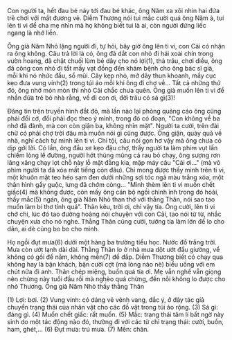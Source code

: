 Con người ta, hết đau bé này tới đau bé khác, ông Năm xa xôi nhìn hai đứa trẻ chơi với mắt đương vẻ. Diễm Thương nói tui mắc cười quá ông Năm à, tui lên ti vi để cha mẹ nhìn mà họ không biết tui là ai, còn người đứng liếc ngang là nhớ liền.

Ông già Năm Nhỏ lặng người đi, tự hỏi, bây giờ ông lên ti vi, con Cải có nhận ra ông không. Câu trả lời là có, ông đã dắt con nhỏ đi hái xoài chín trong vườn hoang, đã chặt chuối lùm bẻ dây cho nó lợi(1), thà trâu, chơi diều, ông đã cõng con nhỏ đi tắt mấy vạt đồng đến khám bệnh cho ông bác sĩ già, mỗi khi nó nhức đầu, sổ mũi. Cây kẹp nhỏ, mở dây thun khoanh, mấy cục kẹo đưa vung vính(2) trong túi áo mỗi khi ông đi chợ về... Tất cả những thứ đó, ông nhớ món mòn thì nhỏ Cải chắc chưa quên. Ông già muốn lên ti vi để nhắn đứa trẻ bỏ nhà rằng, về đi con ơi, đời trâu có sá gì(3)!

Đăng tin trên truyền hình đắt đỏ, mà lần nào lại phỏng quảng cáo ông cũng phải đổi cớ, đổi phải đọc theo ý mình, trong đó có đoạn, "Con không về ba nhớ đã đành, mà con còn giận ba, không nhìn mặt". Người ta cười, trên đài chữ có phải chợ trời đâu mà muốn nói gì cũng được. Ông giận, quày quả về nhà, nghĩ cách tự mình lên ti vi. Chỉ tội, câu nói gọn hơ vậy mà ông chưa có dịp gởi lời. Có lần, ông đẩu xe kẹo đậu chợ, thấy người ta làm phim vụt lấn chiếm lòng lề đường, người hớt thúng mủng cá rau bỏ chạy, ông sượng rơn lăng xăng chạy lọt chỗ này lỗ mặt đằng kia, mặp máy câu "Cải ơi..." (mà vô phim người ta đã xóa mất tiếng còn đâu). Chỉ mong được thấy mình trên ti vi, một khuôn mặt teo héo sạm đen dưới những sợi tóc ngả màu trắng xóa, một thân hình gầy guộc, lưng đã chớm còng... "Mình thèm lên ti vi muốn chết giấc(4) mà không được, còn mấy ông cán bộ ngồi chình ình trong đó hoài, thấy mắc(5) ngán, ông già Năm Nhỏ than thở với thằng Thân, nói sao tao muốn làm bí thơ tỉnh quá". Thân kêu, trời ơi, chỉ vậy tía. Ông cười, lên ti vi chớ chi, lúc đó tao đường hoàng nói chuyện với con Cải, tao nói từ từ, nhắc chuyện xưa cho nó nghe. Thằng Thân cũng cười, tưởng tía làm lớn để lo cho dân, ai dè cũng bo bo cho mình.

Họ ngồi đụt mưa(6) dưới một hàng ba trường tiểu học. Nước đổ trắng trời. Mưa còn ướt lạnh dài dài. Thằng Thân lo ở nhà mưa dột ướt đầu giường, về không có gối để nằm, không mền(7) để đắp. Diễm Thương biết có chạy qua không hay là bận khách, bận cười cợt (mà lòng nào nè) biểu uống với em chút nữa đi anh. Thân chép miệng, buồn quá tía ơi. Mẹ vẫn nghề vẫn giọng nên chừng này tuổi đầu rồi mà nghèo quá chừng, đến nỗi không lo được cho nhỏ Thương. Ông già Năm Nhỏ thấy thằng Thân

(1) Lợi: bơi.
(2) Vung vính: có dáng vẻ vênh vang, đắc ý, ở đây tác giả chuyển trạng thái của nhân vật cho các đồ vật trong túi áo rộng.
(3) Sá gì: đáng gì.
(4) Muốn chết giấc: rất muốn.
(5) Mắc: trạng thái tâm lí bất ngờ này sinh do một tác động nào đó, thường đi với các từ chỉ trạng thái: cười, buồn, ham, ghét,...
(6) Đụt mưa: trú mưa.
(7) Mền: chăn.